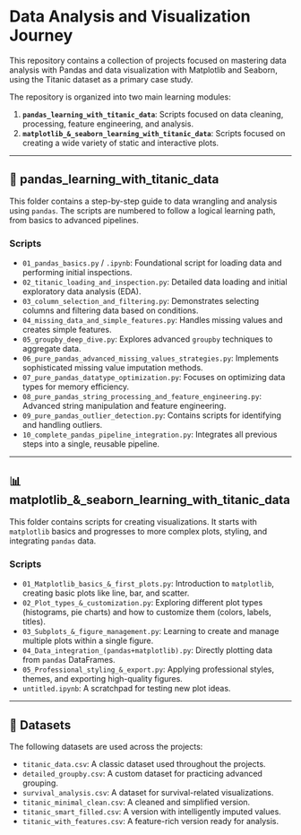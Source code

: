 # Data Analysis and Visualization Journey

This repository contains a collection of projects focused on mastering data analysis with Pandas and data visualization with Matplotlib and Seaborn, using the Titanic dataset as a primary case study.

The repository is organized into two main learning modules:

1.  **`pandas_learning_with_titanic_data`**: Scripts focused on data cleaning, processing, feature engineering, and analysis.
2.  **`matplotlib_&_seaborn_learning_with_titanic_data`**: Scripts focused on creating a wide variety of static and interactive plots.

---

## 📁 pandas_learning_with_titanic_data

This folder contains a step-by-step guide to data wrangling and analysis using `pandas`. The scripts are numbered to follow a logical learning path, from basics to advanced pipelines.

### Scripts
* `01_pandas_basics.py` / `.ipynb`: Foundational script for loading data and performing initial inspections.
* `02_titanic_loading_and_inspection.py`: Detailed data loading and initial exploratory data analysis (EDA).
* `03_column_selection_and_filtering.py`: Demonstrates selecting columns and filtering data based on conditions.
* `04_missing_data_and_simple_features.py`: Handles missing values and creates simple features.
* `05_groupby_deep_dive.py`: Explores advanced `groupby` techniques to aggregate data.
* `06_pure_pandas_advanced_missing_values_strategies.py`: Implements sophisticated missing value imputation methods.
* `07_pure_pandas_datatype_optimization.py`: Focuses on optimizing data types for memory efficiency.
* `08_pure_pandas_string_processing_and_feature_engineering.py`: Advanced string manipulation and feature engineering.
* `09_pure_pandas_outlier_detection.py`: Contains scripts for identifying and handling outliers.
* `10_complete_pandas_pipeline_integration.py`: Integrates all previous steps into a single, reusable pipeline.

---

## 📊 matplotlib_&_seaborn_learning_with_titanic_data

This folder contains scripts for creating visualizations. It starts with `matplotlib` basics and progresses to more complex plots, styling, and integrating `pandas` data.

### Scripts
* `01_Matplotlib_basics_&_first_plots.py`: Introduction to `matplotlib`, creating basic plots like line, bar, and scatter.
* `02_Plot_types_&_customization.py`: Exploring different plot types (histograms, pie charts) and how to customize them (colors, labels, titles).
* `03_Subplots_&_figure_management.py`: Learning to create and manage multiple plots within a single figure.
* `04_Data_integration_(pandas+matplotlib).py`: Directly plotting data from `pandas` DataFrames.
* `05_Professional_styling_&_export.py`: Applying professional styles, themes, and exporting high-quality figures.
* `untitled.ipynb`: A scratchpad for testing new plot ideas.

---

## 💾 Datasets

The following datasets are used across the projects:
* `titanic_data.csv`: A classic dataset used throughout the projects.
* `detailed_groupby.csv`: A custom dataset for practicing advanced grouping.
* `survival_analysis.csv`: A dataset for survival-related visualizations.
* `titanic_minimal_clean.csv`: A cleaned and simplified version.
* `titanic_smart_filled.csv`: A version with intelligently imputed values.
* `titanic_with_features.csv`: A feature-rich version ready for analysis.
